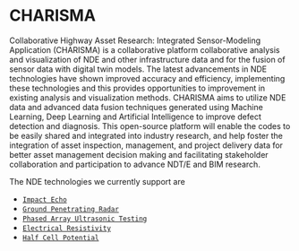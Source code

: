 # CHARISMA

Collaborative Highway Asset Research: Integrated Sensor-Modeling Application (CHARISMA) is a collaborative platform collaborative analysis and visualization of NDE and other infrastructure data and for the fusion of sensor data with  digital twin models. The latest advancements in NDE technologies have shown improved accuracy and efficiency, implementing these technologies and this provides opportunities to improvement in existing analysis and visualization methods. CHARISMA aims to utilize NDE data and advanced data fusion techniques generated using Machine Learning, Deep Learning and Artificial Intelligence to improve defect detection and diagnosis. This open-source platform will enable the codes to be easily shared and integrated into industry research, and help foster the integration of asset inspection, management, and project delivery data for better asset management decision making and facilitating stakeholder collaboration and participation to advance NDT/E and BIM research.

The NDE technologies we currently support are
- [`Impact Echo`](https://github.com/TFHRCFASTNDElab/CHARISMA/tree/main/impact-echo)
- [`Ground Penetrating Radar`](https://github.com/TFHRCFASTNDElab/CHARISMA/tree/main/ground-penetrating-radar)
- [`Phased Array Ultrasonic Testing`](https://github.com/TFHRCFASTNDElab/CHARISMA/tree/main/phased-array-ultrasonic-testing)
- [`Electrical Resistivity`](https://github.com/TFHRCFASTNDElab/CHARISMA/tree/main/electrical-resistivity)
- [`Half Cell Potential`](https://github.com/TFHRCFASTNDElab/CHARISMA/tree/main/half-cell-potential)
